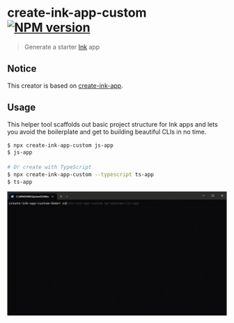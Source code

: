 # create-ink-app-custom [![NPM version][npm-image]][npm-url]

> Generate a starter [Ink](https://github.com/vadimdemedes/ink) app

## Notice

This creator is based on [create-ink-app](https://github.com/vadimdemedes/create-ink-app).

## Usage

This helper tool scaffolds out basic project structure for Ink apps and lets you avoid the boilerplate and get to building beautiful CLIs in no time.

```bash
$ npx create-ink-app-custom js-app
$ js-app

# Or create with TypeScript
$ npx create-ink-app-custom --typescript ts-app
$ ts-app
```

![](media/demo.gif)

[npm-image]: https://img.shields.io/npm/v/create-ink-app-custom.svg?style=flat
[npm-url]: https://npmjs.org/package/create-ink-app-custom
